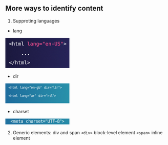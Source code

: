 ## More ways to identify content
1. Supproting languages
- lang

<img src="lang.png" width="200">

- dir

<img src="dir.png" width="200">

- charset

<img src="charset.png" width="200">

2. Generic elements: div and span
`<div>` block-level element
`<span>` inline element